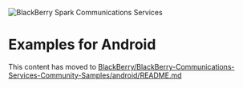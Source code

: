 ![BlackBerry Spark Communications Services](https://developer.blackberry.com/files/bbm-enterprise/documents/guide/resources/images/bnr-bbm-enterprise-sdk-title.png)

# Examples for Android

This content has moved to [BlackBerry/BlackBerry-Communications-Services-Community-Samples/android/README.md](https://github.com/BlackBerry/BlackBerry-Communications-Services-Community-Samples/android/README.md)
